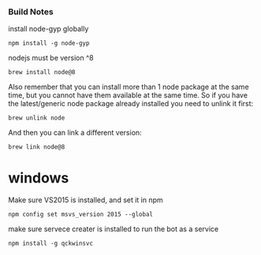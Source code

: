 
### Build Notes ###

install node-gyp globally
```
npm install -g node-gyp
```

nodejs must be version ^8
```
brew install node@8
```
Also remember that you can install more than 1 node package at the same time, but you cannot have them available at the same time. So if you have the latest/generic node package already installed you need to unlink it first:
```
brew unlink node
```
And then you can link a different version:
```
brew link node@8
```

# windows

Make sure VS2015 is installed, and set it in npm
```
npm config set msvs_version 2015 --global
```

make sure servece creater is installed to run the bot as a service
```
npm install -g qckwinsvc
```